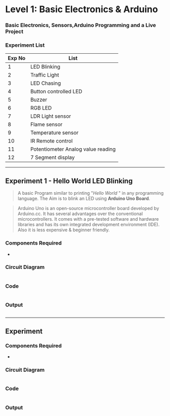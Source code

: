 # Level 1: Basic Electronics & Arduino

### Basic Electronics, Sensors,Arduino Programming and a Live Project

### Experiment List
Exp No       | List
------------ | -------------
1 |	LED Blinking
2 |	Traffic Light
3 |   LED Chasing
4 |	Button controlled LED
5 |   Buzzer
6 |   RGB LED
7 |   LDR Light sensor
8 |   Flame sensor
9 |   Temperature sensor
10|   IR Remote control
11|	Potentiometer Analog value reading
12|   7 Segment display

<HR>

## Experiment 1 - Hello World LED Blinking

> A basic Program similar to printing "*Hello World* " in any programming language. The Aim is to blink an LED using **Arduino Uno Board**.

> Arduino Uno is an open-source microcontroller board developed by Arduino.cc. It has several advantages over the conventional microcontrollers. It comes with a pre-tested software and hardware libraries and has its own integrated development environment (IDE). Also it is less expensive & beginner friendly.

### Components Required 

* 

### Circuit Diagram

![]()

### Code

```ino

```

### Output

> 

![]()

<HR>

## Experiment 

> 
  
### Components Required 

* 

### Circuit Diagram

![]()

### Code

```ino

```

### Output

> 

![]()
